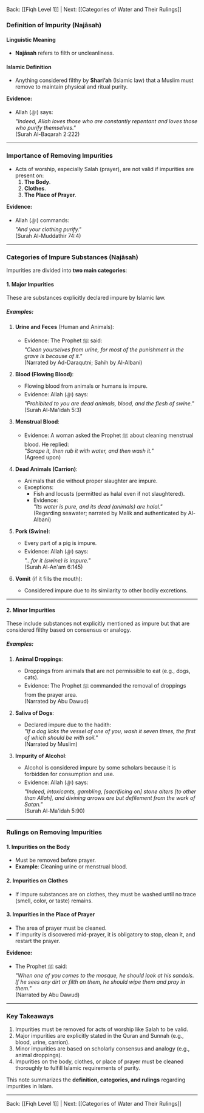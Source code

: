 Back: [[Fiqh Level 1]] | Next: [[Categories of Water and Their Rulings]]

### **Definition of Impurity (Najāsah)**

#### **Linguistic Meaning**
- **Najāsah** refers to filth or uncleanliness.

#### **Islamic Definition**
- Anything considered filthy by **Shari’ah** (Islamic law) that a Muslim must remove to maintain physical and ritual purity.

**Evidence:**
- Allah (ﷻ) says:  
  _"Indeed, Allah loves those who are constantly repentant and loves those who purify themselves."_  
  (Surah Al-Baqarah 2:222)

---

### **Importance of Removing Impurities**
- Acts of worship, especially Salah (prayer), are not valid if impurities are present on:
  1. **The Body**.  
  2. **Clothes**.  
  3. **The Place of Prayer**.  

**Evidence:**
- Allah (ﷻ) commands:  
  _"And your clothing purify."_  
  (Surah Al-Muddathir 74:4)  

---

### **Categories of Impure Substances (Najāsah)**

Impurities are divided into **two main categories**:

#### **1. Major Impurities**
These are substances explicitly declared impure by Islamic law.

##### **Examples**:
1. **Urine and Feces** (Human and Animals):
   - Evidence: The Prophet ﷺ said:  
      _"Clean yourselves from urine, for most of the punishment in the grave is because of it."_  
      (Narrated by Ad-Daraqutni; Sahih by Al-Albani)

2. **Blood (Flowing Blood)**:
   - Flowing blood from animals or humans is impure.
   - Evidence: Allah (ﷻ) says:  
      _"Prohibited to you are dead animals, blood, and the flesh of swine."_  
      (Surah Al-Ma'idah 5:3)

3. **Menstrual Blood**:
   - Evidence: A woman asked the Prophet ﷺ about cleaning menstrual blood. He replied:  
      _"Scrape it, then rub it with water, and then wash it."_  
      (Agreed upon)

4. **Dead Animals (Carrion)**:
   - Animals that die without proper slaughter are impure.
   - Exceptions:
     - Fish and locusts (permitted as halal even if not slaughtered).
     - Evidence:  
        _"Its water is pure, and its dead (animals) are halal."_  
        (Regarding seawater; narrated by Malik and authenticated by Al-Albani)

5. **Pork (Swine)**:
   - Every part of a pig is impure.
   - Evidence: Allah (ﷻ) says:  
      _"...for it (swine) is impure."_  
      (Surah Al-An'am 6:145)

6. **Vomit** (if it fills the mouth):
   - Considered impure due to its similarity to other bodily excretions.

---

#### **2. Minor Impurities**
These include substances not explicitly mentioned as impure but that are considered filthy based on consensus or analogy.

##### **Examples**:
1. **Animal Droppings**:
   - Droppings from animals that are not permissible to eat (e.g., dogs, cats).
   - Evidence: The Prophet ﷺ commanded the removal of droppings from the prayer area.  
     (Narrated by Abu Dawud)

2. **Saliva of Dogs**:
   - Declared impure due to the hadith:  
      _"If a dog licks the vessel of one of you, wash it seven times, the first of which should be with soil."_  
      (Narrated by Muslim)

3. **Impurity of Alcohol**:
   - Alcohol is considered impure by some scholars because it is forbidden for consumption and use.  
   - Evidence: Allah (ﷻ) says:  
      _"Indeed, intoxicants, gambling, [sacrificing on] stone alters [to other than Allah], and divining arrows are but defilement from the work of Satan."_  
      (Surah Al-Ma'idah 5:90)

---

### **Rulings on Removing Impurities**

#### **1. Impurities on the Body**
- Must be removed before prayer.
- **Example**: Cleaning urine or menstrual blood.

#### **2. Impurities on Clothes**
- If impure substances are on clothes, they must be washed until no trace (smell, color, or taste) remains.

#### **3. Impurities in the Place of Prayer**
- The area of prayer must be cleaned.  
- If impurity is discovered mid-prayer, it is obligatory to stop, clean it, and restart the prayer.

**Evidence:**
- The Prophet ﷺ said:  
  _"When one of you comes to the mosque, he should look at his sandals. If he sees any dirt or filth on them, he should wipe them and pray in them."_  
  (Narrated by Abu Dawud)

---

### **Key Takeaways**
1. Impurities must be removed for acts of worship like Salah to be valid.  
2. Major impurities are explicitly stated in the Quran and Sunnah (e.g., blood, urine, carrion).  
3. Minor impurities are based on scholarly consensus and analogy (e.g., animal droppings).  
4. Impurities on the body, clothes, or place of prayer must be cleaned thoroughly to fulfill Islamic requirements of purity.  

This note summarizes the **definition, categories, and rulings** regarding impurities in Islam.


---
Back: [[Fiqh Level 1]] | Next: [[Categories of Water and Their Rulings]]